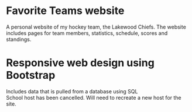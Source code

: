 # Favorite Teams website

A personal website of my hockey team, the Lakewood Chiefs.
The website includes pages for team members, statistics, schedule, scores and standings.

# Responsive web design using Bootstrap

Includes data that is pulled from a database using SQL <br>
School host has been cancelled.  Will need to recreate a new host for the site.

